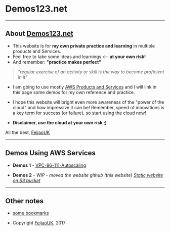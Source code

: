# Demos123.net

---

## About [Demos123.net](http://demos123.net)

* This website is for **my own private practice and learning** in multiple products and Services.
* Feel free to take some ideas and learnings <-- **at your own risk!**
* And remember: **"practice makes perfect"**
> *"regular exercise of an activity or skill is the way to become proficient in it"*

* I am going to use mostly [AWS Products and Services](https://aws.amazon.com) and I will link in this page some demos for my own reference and practice.

* I hope this website will bright even more awareness of the "power of the cloud" and how impressive it can be!  Remember, speed of innovations is a key term for success (or failure), so start using the cloud now!

* **Disclaimer, use the cloud at your own risk ;)**


All the best,
[FeijaoUK](https://feijaouk.com)

---

## Demos Using AWS Services

* **Demos 1** - [VPC-96-111-Autoscaling](https://feijaouk.github.io/vpc-96-111-autoscaling.demos123.net/)

* **Demos 2** - *WIP - moved the website github (this website) [Static website on S3 bucket](https://github.com/feijaouk/demos123.net/blob/master/docs/s3-static-website.md)* 

---

## Other notes

* [some bookmarks](https://github.com/feijaouk/demos123.net/blob/master/docs/some-bookmarks.md)

* Copyright [FeijaoUK](https://feijaouk.com), 2017
